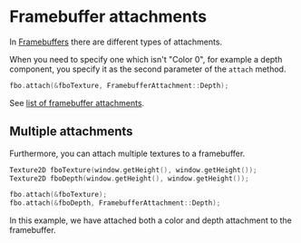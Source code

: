 # Framebuffer attachments

In [Framebuffers](fbo.md) there are different types of attachments.

When you need to specify one which isn't "Color 0", for example a depth component,
you specify it as the second parameter of the ``attach`` method.

````c++
fbo.attach(&fboTexture, FramebufferAttachment::Depth);
````

See [list of framebuffer attachments](../lists/framebuffer-enums.md).

## Multiple attachments
Furthermore, you can attach multiple textures to a framebuffer.

````c++
Texture2D fboTexture(window.getHeight(), window.getHeight());
Texture2D fboDepth(window.getHeight(), window.getHeight());

fbo.attach(&fboTexture);
fbo.attach(&fboDepth, FramebufferAttachment::Depth);
````

In this example, we have attached both a color and depth attachment to the framebuffer.
